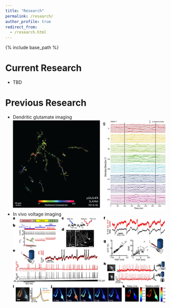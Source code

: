 ```yaml
---
title: "Research"
permalink: /research/
author_profile: true
redirect_from:
  - /research.html
---
```


{% include base_path %}

Current Research
======
* TBD
    
Previous Research
======
* Dendritic glutamate imaging
![glu-imaging](/images/glutamate-imaging.jpg)
* In vivo voltage imaging
![volt-imaging](/images/voltage-imaging.png)